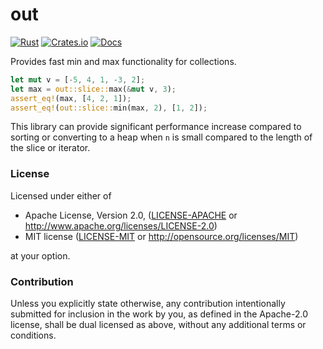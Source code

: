 # out

[![Rust](https://github.com/evenorog/out/actions/workflows/rust.yml/badge.svg)](https://github.com/evenorog/out/actions/workflows/rust.yml)
[![Crates.io](https://img.shields.io/crates/v/out.svg)](https://crates.io/crates/out)
[![Docs](https://docs.rs/out/badge.svg)](https://docs.rs/out)

Provides fast min and max functionality for collections.

```rust
let mut v = [-5, 4, 1, -3, 2];
let max = out::slice::max(&mut v, 3);
assert_eq!(max, [4, 2, 1]);
assert_eq!(out::slice::min(max, 2), [1, 2]);
```

This library can provide significant performance increase compared to sorting or
converting to a heap when `n` is small compared to the length of the slice or iterator.

### License

Licensed under either of

 * Apache License, Version 2.0, ([LICENSE-APACHE](LICENSE-APACHE) or http://www.apache.org/licenses/LICENSE-2.0)
 * MIT license ([LICENSE-MIT](LICENSE-MIT) or http://opensource.org/licenses/MIT)

at your option.

### Contribution

Unless you explicitly state otherwise, any contribution intentionally submitted
for inclusion in the work by you, as defined in the Apache-2.0 license, shall be dual licensed as above, without any
additional terms or conditions.
